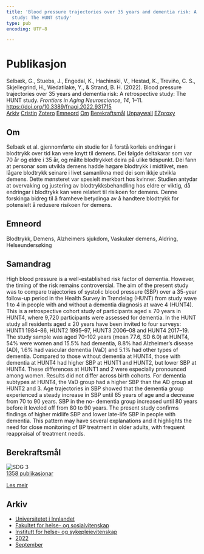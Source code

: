 ```yaml
---
title: 'Blood pressure trajectories over 35 years and dementia risk: A retrospective
  study: The HUNT study'
type: pub
encoding: UTF-8

---
```

<h1>Publikasjon</h1>
<article id="csl-bib-container-VMUP457D" class="csl-bib-container">
  <div class="csl-bib-body"> <div class="csl-entry">Selbæk, G., Stuebs, J., Engedal, K., Hachinski, V., Hestad, K., Treviño, C. S., Skjellegrind, H., Wedatilake, Y., &#38; Strand, B. H. (2022). Blood pressure trajectories over 35 years and dementia risk: A retrospective study: The HUNT study. <i>Frontiers in Aging Neuroscience</i>, <i>14</i>, 1–11. <a href="https://doi.org/10.3389/fnagi.2022.931715">https://doi.org/10.3389/fnagi.2022.931715</a></div> </div>
  <div class="csl-bib-buttons">
    <a href="#taxonomy-article-VMUP457D" alt="archive" class="csl-bib-button">Arkiv</a>
    <a href="https://app.cristin.no/results/show.jsf?id=2052904" alt="Cristin" class="csl-bib-button">Cristin</a>
    <a href="http://zotero.org/groups/5881554/items/VMUP457D" alt="Zotero" class="csl-bib-button">Zotero</a>
    <a href="#keywords-article-VMUP457D" alt="keywords" class="csl-bib-button">Emneord</a>
    <a href="#about-article-VMUP457D" alt="about_pub" class="csl-bib-button">Om</a>
    <a href="#sdg-article-VMUP457D" alt="sdg" class="csl-bib-button">Berekraftsmål</a>
    <a href="https://www.frontiersin.org/articles/10.3389/fnagi.2022.931715/pdf" alt="Unpaywall" class="csl-bib-button">Unpaywall</a>
    <a href="https://www.frontiersin.org/articles/10.3389/fnagi.2022.931715/pdf" alt="EZproxy" class="csl-bib-button">EZproxy</a>
  </div>
  <div id="csl-bib-meta-container-VMUP457D"></div>
</article>
<div id="csl-bib-meta-VMUP457D" class="csl-bib-meta">
  <article id="about-article-VMUP457D" class="about_pub-article">
    <h1>Om</h1>
    Selbæk et al. gjennomførte ein studie for å forstå korleis endringar i blodtrykk over tid kan vere knytt til demens. Dei følgde deltakarar som var 70 år og eldre i 35 år, og målte blodtrykket deira på ulike tidspunkt. Dei fann at personar som utvikla demens hadde høgare blodtrykk i midtlivet, men lågare blodtrykk seinare i livet samanlikna med dei som ikkje utvikla demens. Dette mønsteret var spesielt merkbart hos kvinner. Studien antydar at overvaking og justering av blodtrykksbehandling hos eldre er viktig, då endringar i blodtrykk kan vere relatert til risikoen for demens. Denne forskinga bidreg til å framheve betydinga av å handtere blodtrykk for potensielt å redusere risikoen for demens.
  </article>
  <article id="keywords-article-VMUP457D" class="keywords-article">
    <h1>Emneord</h1>
    Blodtrykk, Demens, Alzheimers sjukdom, Vaskulær demens, Aldring, Helseundersøking
  </article>
  <article id="abstract-article-VMUP457D" class="abstract-article">
    <h1>Samandrag</h1>
    High blood pressure is a well-established risk factor of dementia. However, the timing of the risk remains controversial. The aim of the present study was to compare trajectories of systolic blood pressure (SBP) over a 35-year follow-up period in the Health Survey in Trøndelag (HUNT) from study wave 1 to 4 in people with and without a dementia diagnosis at wave 4 (HUNT4). This is a retrospective cohort study of participants aged ≥ 70 years in HUNT4, where 9,720 participants were assessed for dementia. In the HUNT study all residents aged ≥ 20 years have been invited to four surveys: HUNT1 1984–86, HUNT2 1995–97, HUNT3 2006–08 and HUNT4 2017–19. The study sample was aged 70–102 years (mean 77.6, SD 6.0) at HUNT4, 54% were women and 15.5% had dementia, 8.8% had Alzheimer’s disease (AD), 1.6% had vascular dementia (VaD) and 5.1% had other types of dementia. Compared to those without dementia at HUNT4, those with dementia at HUNT4 had higher SBP at HUNT1 and HUNT2, but lower SBP at HUNT4. These differences at HUNT1 and 2 were especially pronounced among women. Results did not differ across birth cohorts. For dementia subtypes at HUNT4, the VaD group had a higher SBP than the AD group at HUNT2 and 3. Age trajectories in SBP showed that the dementia group experienced a steady increase in SBP until 65 years of age and a decrease from 70 to 90 years. SBP in the no- dementia group increased until 80 years before it leveled off from 80 to 90 years. The present study confirms findings of higher midlife SBP and lower late-life SBP in people with dementia. This pattern may have several explanations and it highlights the need for close monitoring of BP treatment in older adults, with frequent reappraisal of treatment needs.
  </article>
  <article id="sdg-article-VMUP457D" class="sdg-article">
    <h1>Berekraftsmål</h1>
    <div class="sdg-container"><div id="sdg3" class="sdg">
        <img src="{{< params subfolder >}}images/sdg/sdg03_nn.png" class="image" alt="SDG 3">
        <div class="sdg-overlay">
          <a href="{{< params subfolder >}}nn/archive/?sdg=3#archive" class="sdg-publication-count"><span>1358</span> publikasjonar</a>
          <p><a href="https://fn.no/om-fn/fns-baerekraftsmaal/god-helse-og-livskvalitet?lang=nno-NO" class="sdg-read-more">Les meir</a></p>
        </div>
      </div></div>
  </article>
  <article id="taxonomy-article-VMUP457D" class="taxonomy-article">
    <h1>Arkiv</h1>
    <ul>
      <li><a href="{{< params subfolder >}}nn/archive/?key=3DCRN523">Universitetet i Innlandet</a></li>
      <li><a href="{{< params subfolder >}}nn/archive/?key=IDKFS3MX">Fakultet for helse- og sosialvitenskap</a></li>
      <li><a href="{{< params subfolder >}}nn/archive/?key=GTV4ECMZ">Institutt for helse- og sykepleievitenskap</a></li>
      <li><a href="{{< params subfolder >}}nn/archive/?key=558P36BB">2022</a></li>
      <li><a href="{{< params subfolder >}}nn/archive/?key=KKN33L7H">September</a></li>
    </ul>
  </article>
</div>
